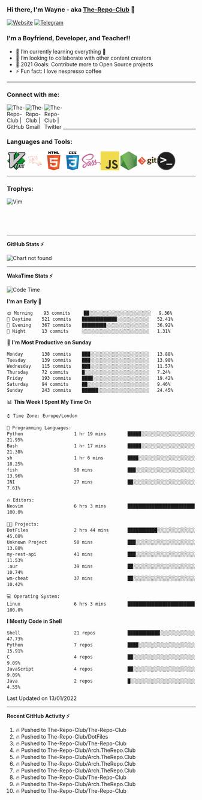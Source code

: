 ### Hi there, I'm Wayne - aka [The-Repo-Club][website] 👋

[![Website](https://img.shields.io/website?label=github.com/The-Repo-Club/&colorA=44475a&colorB=bd93f9&style=flat-square&url=https://github.com/The-Repo-Club/)][website]
[![Telegram](https://img.shields.io/badge/Chat%20on-Telegram-orange.svg?colorA=44475a&colorB=bd93f9&logo=telegram&style=flat-square)][telegram]

### I'm a Boyfriend, Developer, and Teacher!!

- 🌱 I’m currently learning everything 🤣
- 👯 I’m looking to collaborate with other content creators
- 🥅 2021 Goals: Contribute more to Open Source projects
- ⚡ Fun fact: I love nespresso coffee

---
### Connect with me:

[<img align="left" alt="The-Repo-Club | GitHub" width="50px" src="https://img.icons8.com/nolan/64/github.png" />][website]
[<img align="left" alt="The-Repo-Club | Gmail" width="50px" src="https://img.icons8.com/nolan/64/gmail.png" />][email]
[<img align="left" alt="The-Repo-Club | Twitter" width="50px" src="https://img.icons8.com/nolan/64/telegram-app.png" />][telegram]

[website]: https://github.com/The-Repo-Club/
[email]: mailto:wayne6324@gmail.com
[telegram]: https://t.me/TheRepoClub

<br />
<br />
<br />

---
### Languages and Tools:

<img align="left" alt="Vim" width="50px" src="https://raw.githubusercontent.com/github/explore/80688e429a7d4ef2fca1e82350fe8e3517d3494d/topics/vim/vim.png" />
<img align="left" alt="Fish" width="50px" src="https://raw.githubusercontent.com/github/explore/80688e429a7d4ef2fca1e82350fe8e3517d3494d/topics/fish/fish.png" />
<img align="left" alt="HTML5" width="50px" src="https://raw.githubusercontent.com/github/explore/80688e429a7d4ef2fca1e82350fe8e3517d3494d/topics/html/html.png" />
<img align="left" alt="CSS3" width="50px" src="https://raw.githubusercontent.com/github/explore/80688e429a7d4ef2fca1e82350fe8e3517d3494d/topics/css/css.png" />
<img align="left" alt="Sass" width="50px" src="https://raw.githubusercontent.com/github/explore/80688e429a7d4ef2fca1e82350fe8e3517d3494d/topics/sass/sass.png" />
<img align="left" alt="JavaScript" width="50px" src="https://raw.githubusercontent.com/github/explore/80688e429a7d4ef2fca1e82350fe8e3517d3494d/topics/javascript/javascript.png" />
<img align="left" alt="Node.js" width="50px" src="https://raw.githubusercontent.com/github/explore/80688e429a7d4ef2fca1e82350fe8e3517d3494d/topics/nodejs/nodejs.png" />
<img align="left" alt="Git" width="50px" src="https://raw.githubusercontent.com/github/explore/80688e429a7d4ef2fca1e82350fe8e3517d3494d/topics/git/git.png" />
<img align="left" alt="Terminal" width="50px" src="https://raw.githubusercontent.com/github/explore/80688e429a7d4ef2fca1e82350fe8e3517d3494d/topics/terminal/terminal.png" />

<br />
<br />
<br />

---
### Trophys:

<img align="left" alt="Vim" width="1200px" src="https://github-profile-trophy.vercel.app/?username=The-Repo-Club&theme=dracula&margin-w=8&margin-h=8&column=8" />

---

<br />
<br />
<br />
<br />

---
**GitHub Stats ⚡**

![Chart not found](https://github-readme-stats.vercel.app/api?username=The-Repo-Club&theme=tokyonight&show_icons=true&count_private=true&hide_border=true&include_all_commits=true&custom_title=The-Repo-Club%27s+GitHub+Stats)


---
**WakaTime Stats ⚡**

<!--START_SECTION:waka-->
![Code Time](http://img.shields.io/badge/Code%20Time-369%20hrs%2058%20mins-blue)

**I'm an Early 🐤** 

```text
🌞 Morning    93 commits     ██░░░░░░░░░░░░░░░░░░░░░░░   9.36% 
🌆 Daytime    521 commits    █████████████░░░░░░░░░░░░   52.41% 
🌃 Evening    367 commits    █████████░░░░░░░░░░░░░░░░   36.92% 
🌙 Night      13 commits     ░░░░░░░░░░░░░░░░░░░░░░░░░   1.31%

```
📅 **I'm Most Productive on Sunday** 

```text
Monday       138 commits    ███░░░░░░░░░░░░░░░░░░░░░░   13.88% 
Tuesday      139 commits    ███░░░░░░░░░░░░░░░░░░░░░░   13.98% 
Wednesday    115 commits    ███░░░░░░░░░░░░░░░░░░░░░░   11.57% 
Thursday     72 commits     █░░░░░░░░░░░░░░░░░░░░░░░░   7.24% 
Friday       193 commits    ████░░░░░░░░░░░░░░░░░░░░░   19.42% 
Saturday     94 commits     ██░░░░░░░░░░░░░░░░░░░░░░░   9.46% 
Sunday       243 commits    ██████░░░░░░░░░░░░░░░░░░░   24.45%

```


📊 **This Week I Spent My Time On** 

```text
⌚︎ Time Zone: Europe/London

💬 Programming Languages: 
Python                   1 hr 19 mins        █████░░░░░░░░░░░░░░░░░░░░   21.95% 
Bash                     1 hr 17 mins        █████░░░░░░░░░░░░░░░░░░░░   21.38% 
sh                       1 hr 6 mins         ████░░░░░░░░░░░░░░░░░░░░░   18.25% 
fish                     50 mins             ███░░░░░░░░░░░░░░░░░░░░░░   13.96% 
INI                      27 mins             ██░░░░░░░░░░░░░░░░░░░░░░░   7.61%

🔥 Editors: 
Neovim                   6 hrs 3 mins        █████████████████████████   100.0%

🐱‍💻 Projects: 
DotFiles                 2 hrs 44 mins       ███████████░░░░░░░░░░░░░░   45.08% 
Unknown Project          50 mins             ███░░░░░░░░░░░░░░░░░░░░░░   13.88% 
my-rest-api              41 mins             ███░░░░░░░░░░░░░░░░░░░░░░   11.53% 
.aur                     39 mins             ██░░░░░░░░░░░░░░░░░░░░░░░   10.74% 
wm-cheat                 37 mins             ██░░░░░░░░░░░░░░░░░░░░░░░   10.42%

💻 Operating System: 
Linux                    6 hrs 3 mins        █████████████████████████   100.0%

```

**I Mostly Code in Shell** 

```text
Shell                    21 repos            ████████████░░░░░░░░░░░░░   47.73% 
Python                   7 repos             ████░░░░░░░░░░░░░░░░░░░░░   15.91% 
C                        4 repos             ██░░░░░░░░░░░░░░░░░░░░░░░   9.09% 
JavaScript               4 repos             ██░░░░░░░░░░░░░░░░░░░░░░░   9.09% 
Java                     2 repos             █░░░░░░░░░░░░░░░░░░░░░░░░   4.55%

```



 Last Updated on 13/01/2022
<!--END_SECTION:waka-->

---

**Recent GitHub Activity :zap:**

<!--START_SECTION:activity-->
1. 🔥 Pushed to The-Repo-Club/The-Repo-Club
2. 🔥 Pushed to The-Repo-Club/DotFiles
3. 🔥 Pushed to The-Repo-Club/The-Repo-Club
4. 🔥 Pushed to The-Repo-Club/Arch.TheRepo.Club
5. 🔥 Pushed to The-Repo-Club/Arch.TheRepo.Club
6. 🔥 Pushed to The-Repo-Club/Arch.TheRepo.Club
7. 🔥 Pushed to The-Repo-Club/Arch.TheRepo.Club
8. 🔥 Pushed to The-Repo-Club/The-Repo-Club
9. 🔥 Pushed to The-Repo-Club/Arch.TheRepo.Club
10. 🔥 Pushed to The-Repo-Club/The-Repo-Club
<!--END_SECTION:activity-->